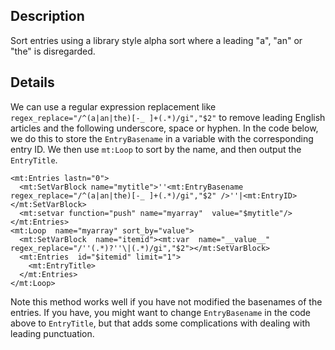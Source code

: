 ## Description

Sort entries using a library style alpha sort where a leading "a", "an" or "the" is disregarded.

## Details

We can use a regular expression replacement like `regex_replace="/^(a|an|the)[-_ ]+(.*)/gi","$2"` to remove leading English articles and the following underscore, space or hyphen. In the code below, we do this to store the `EntryBasename` in a variable with the corresponding entry ID. We then use `mt:Loop` to sort by the name, and then output the `EntryTitle`.

    <mt:Entries lastn="0">
      <mt:SetVarBlock name="mytitle">''<mt:EntryBasename regex_replace="/^(a|an|the)[-_ ]+(.*)/gi","$2" />''|<mt:EntryID></mt:SetVarBlock>
      <mt:setvar function="push" name="myarray"  value="$mytitle"/>
    </mt:Entries>
    <mt:Loop  name="myarray" sort_by="value">
      <mt:SetVarBlock  name="itemid"><mt:var  name="__value__" regex_replace="/''(.*)?''\|(.*)/gi","$2"></mt:SetVarBlock>
      <mt:Entries  id="$itemid" limit="1">
        <mt:EntryTitle>
      </mt:Entries>
    </mt:Loop>

Note this method works well if you have not modified the basenames of the entries. If you have, you might want to change `EntryBasename` in the code above to `EntryTitle`, but that adds some complications with dealing with leading punctuation.
